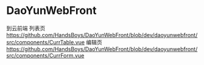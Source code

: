 # DaoYunWebFront
到云前端
列表页  https://github.com/HandsBoys/DaoYunWebFront/blob/dev/daoyunwebfront/src/components/CurrTable.vue
编辑页   https://github.com/HandsBoys/DaoYunWebFront/blob/dev/daoyunwebfront/src/components/CurrForm.vue
